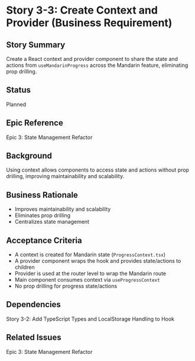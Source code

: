 # Story 3-3: Create Context and Provider (Business Requirement)

## Story Summary

Create a React context and provider component to share the state and actions from `useMandarinProgress` across the Mandarin feature, eliminating prop drilling.

## Status

Planned

## Epic Reference

Epic 3: State Management Refactor

## Background

Using context allows components to access state and actions without prop drilling, improving maintainability and scalability.

## Business Rationale

- Improves maintainability and scalability
- Eliminates prop drilling
- Centralizes state management

## Acceptance Criteria

- A context is created for Mandarin state (`ProgressContext.tsx`)
- A provider component wraps the hook and provides state/actions to children
- Provider is used at the router level to wrap the Mandarin route
- Main component consumes context via `useProgressContext`
- No prop drilling for progress state/actions

## Dependencies

Story 3-2: Add TypeScript Types and LocalStorage Handling to Hook

## Related Issues

Epic 3: State Management Refactor
